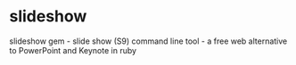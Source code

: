 slideshow
=========

slideshow gem - slide show (S9) command line tool -  a free web alternative to PowerPoint and Keynote in ruby
